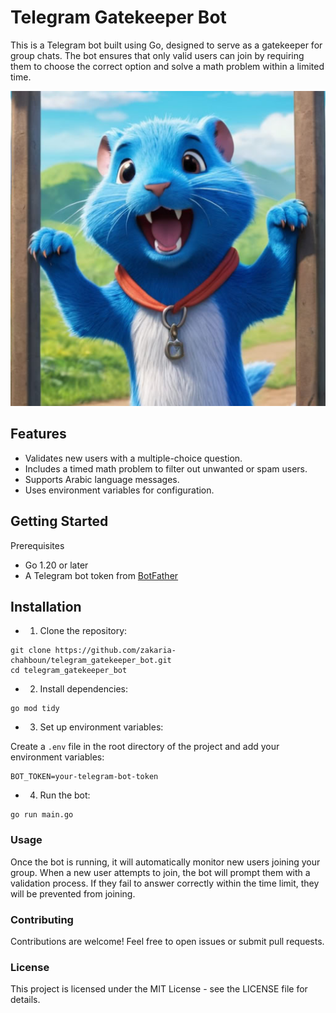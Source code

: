 # Telegram Gatekeeper Bot

This is a Telegram bot built using Go, designed to serve as a gatekeeper for group chats. The bot ensures that only valid users can join by requiring them to choose the correct option and solve a math problem within a limited time.

![Bot Icon](assets/gatekeeper_bot_icon.jpg)

## Features
* Validates new users with a multiple-choice question.
* Includes a timed math problem to filter out unwanted or spam users.
* Supports Arabic language messages.
* Uses environment variables for configuration.

## Getting Started

Prerequisites

* Go 1.20 or later
* A Telegram bot token from [BotFather](https://telegram.me/BotFather)

## Installation

* 1. Clone the repository:

```console
git clone https://github.com/zakaria-chahboun/telegram_gatekeeper_bot.git
cd telegram_gatekeeper_bot
```

* 2. Install dependencies:

```console
go mod tidy
```

* 3. Set up environment variables:

Create a `.env` file in the root directory of the project and add your environment variables:

```env
BOT_TOKEN=your-telegram-bot-token
```

* 4. Run the bot:

```console
go run main.go
```

### Usage
Once the bot is running, it will automatically monitor new users joining your group. When a new user attempts to join, the bot will prompt them with a validation process. If they fail to answer correctly within the time limit, they will be prevented from joining.

### Contributing
Contributions are welcome! Feel free to open issues or submit pull requests.

### License
This project is licensed under the MIT License - see the LICENSE file for details.

